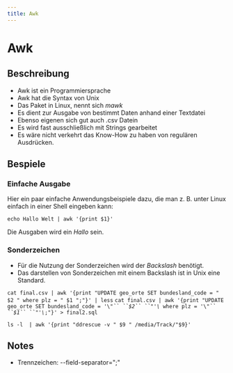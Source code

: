 ```yaml
---
title: Awk
---
```


# Awk

## Beschreibung

-   Awk ist ein Programmiersprache
-   Awk hat die Syntax von Unix
-   Das Paket in Linux, nennt sich *mawk*
-   Es dient zur Ausgabe von bestimmt Daten anhand einer Textdatei
-   Ebenso eigenen sich gut auch .csv Datein
-   Es wird fast ausschließlich mit Strings gearbeitet
-   Es wäre nicht verkehrt das Know-How zu haben von regulären Ausdrücken.

## Bespiele

### Einfache Ausgabe

Hier ein paar einfache Anwendungsbeispiele dazu, die man z. B. unter
Linux einfach in einer Shell eingeben kann:

    echo Hallo Welt | awk '{print $1}'

Die Ausgaben wird ein *Hallo* sein.

### Sonderzeichen

-   Für die Nutzung der Sonderzeichen wird der *Backslash* benötigt.
-   Das darstellen von Sonderzeichen mit einem Backslash ist in Unix
    eine Standard.

`cat final.csv | awk '{print "UPDATE geo_orte SET bundesland_code = " $2 " where plz = " $1 ";"}' | less`
`cat final.csv | awk '{print "UPDATE geo_orte SET bundesland_code = '\`*`"`` ``$2`` ``"'\`*` where plz = '\`*`"`` ``$1`` ``"'\`*`;"}' > final2.sql`

`ls -l  | awk '{print "ddrescue -v " $9 " /media/Track/"$9}'`

## Notes

-   Trennzeichen: --field-separator=";"
